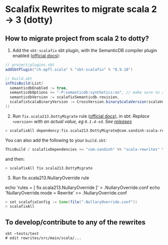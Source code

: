 # Scalafix Rewrites to migrate scala 2 -> 3 (dotty)

## How to migrate project from scala 2 to dotty?

1. Add the `sbt-scalafix` sbt plugin, with the SemanticDB compiler plugin enabled ([official docs][1]):

```scala
// project/plugins.sbt
addSbtPlugin("ch.epfl.scala" % "sbt-scalafix" % "0.9.18")
```

```scala
// build.sbt
inThisBuild(List(
  semanticdbEnabled := true,
  semanticdbOptions += "-P:semanticdb:synthetics:on", // make sure to add this
  semanticdbVersion := scalafixSemanticdb.revision,
  scalafixScalaBinaryVersion := CrossVersion.binaryScalaVersion(scalaVersion.value),
))
```

2. Run `fix.scala213.DottyMigrate` rule ([official docs][2]), in sbt:
_Replace `<version>` with an actual value, eg `0.1.4-sd`. See [releases](https://github.com/ohze/scala-rewrites/releases)_
```scala
> scalafixAll dependency:fix.scala213.DottyMigrate@com.sandinh:scala-rewrites:<version>
```

You can also add the following to your `build.sbt`:

```scala
ThisBuild / scalafixDependencies += "com.sandinh" %% "scala-rewrites" % "<version>"
```

and then:

```scala
> scalafixAll fix.scala213.DottyMigrate
```

3. Run fix.scala213.NullaryOverride rule

echo 'rules = [ fix.scala213.NullaryOverride ]' > .NullaryOverride.conf
echo 'NullaryOverride.mode = Rewrite' >> .NullaryOverride.conf

```scala
> set scalafixConfig := Some(file(".NullaryOverride.conf"))
> scalafixAll
```

[1]: https://scalacenter.github.io/scalafix/docs/users/installation.html
[2]: https://scalacenter.github.io/scalafix/docs/rules/external-rules.html

## To develop/contribute to any of the rewrites

```
sbt ~tests/test
# edit rewrites/src/main/scala/...
```
